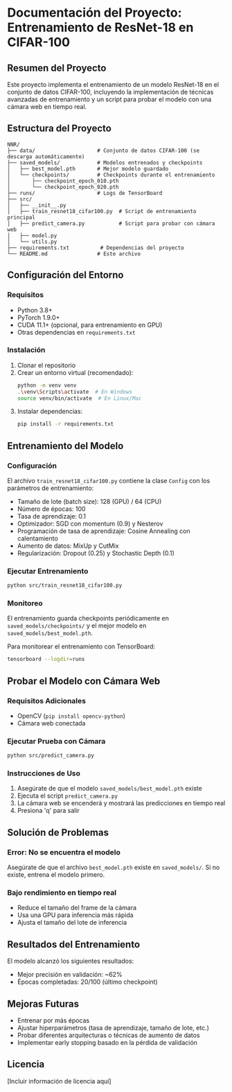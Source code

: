 # Documentación del Proyecto: Entrenamiento de ResNet-18 en CIFAR-100

## Resumen del Proyecto
Este proyecto implementa el entrenamiento de un modelo ResNet-18 en el conjunto de datos CIFAR-100, incluyendo la implementación de técnicas avanzadas de entrenamiento y un script para probar el modelo con una cámara web en tiempo real.

## Estructura del Proyecto
```
NNR/
├── data/                    # Conjunto de datos CIFAR-100 (se descarga automáticamente)
├── saved_models/            # Modelos entrenados y checkpoints
│   ├── best_model.pth       # Mejor modelo guardado
│   └── checkpoints/         # Checkpoints durante el entrenamiento
│       ├── checkpoint_epoch_010.pth
│       └── checkpoint_epoch_020.pth
├── runs/                    # Logs de TensorBoard
├── src/
│   ├── __init__.py
│   ├── train_resnet18_cifar100.py  # Script de entrenamiento principal
│   ├── predict_camera.py           # Script para probar con cámara web
│   ├── model.py
│   └── utils.py
├── requirements.txt          # Dependencias del proyecto
└── README.md                # Este archivo
```

## Configuración del Entorno

### Requisitos
- Python 3.8+
- PyTorch 1.9.0+
- CUDA 11.1+ (opcional, para entrenamiento en GPU)
- Otras dependencias en `requirements.txt`

### Instalación
1. Clonar el repositorio
2. Crear un entorno virtual (recomendado):
   ```bash
   python -m venv venv
   .\venv\Scripts\activate  # En Windows
   source venv/bin/activate  # En Linux/Mac
   ```
3. Instalar dependencias:
   ```bash
   pip install -r requirements.txt
   ```

## Entrenamiento del Modelo

### Configuración
El archivo `train_resnet18_cifar100.py` contiene la clase `Config` con los parámetros de entrenamiento:
- Tamaño de lote (batch size): 128 (GPU) / 64 (CPU)
- Número de épocas: 100
- Tasa de aprendizaje: 0.1
- Optimizador: SGD con momentum (0.9) y Nesterov
- Programación de tasa de aprendizaje: Cosine Annealing con calentamiento
- Aumento de datos: MixUp y CutMix
- Regularización: Dropout (0.25) y Stochastic Depth (0.1)

### Ejecutar Entrenamiento
```bash
python src/train_resnet18_cifar100.py
```

### Monitoreo
El entrenamiento guarda checkpoints periódicamente en `saved_models/checkpoints/` y el mejor modelo en `saved_models/best_model.pth`.

Para monitorear el entrenamiento con TensorBoard:
```bash
tensorboard --logdir=runs
```

## Probar el Modelo con Cámara Web

### Requisitos Adicionales
- OpenCV (`pip install opencv-python`)
- Cámara web conectada

### Ejecutar Prueba con Cámara
```bash
python src/predict_camera.py
```

### Instrucciones de Uso
1. Asegúrate de que el modelo `saved_models/best_model.pth` existe
2. Ejecuta el script `predict_camera.py`
3. La cámara web se encenderá y mostrará las predicciones en tiempo real
4. Presiona 'q' para salir

## Solución de Problemas

### Error: No se encuentra el modelo
Asegúrate de que el archivo `best_model.pth` existe en `saved_models/`. Si no existe, entrena el modelo primero.

### Bajo rendimiento en tiempo real
- Reduce el tamaño del frame de la cámara
- Usa una GPU para inferencia más rápida
- Ajusta el tamaño del lote de inferencia

## Resultados del Entrenamiento
El modelo alcanzó los siguientes resultados:
- Mejor precisión en validación: ~62%
- Épocas completadas: 20/100 (último checkpoint)

## Mejoras Futuras
- Entrenar por más épocas
- Ajustar hiperparámetros (tasa de aprendizaje, tamaño de lote, etc.)
- Probar diferentes arquitecturas o técnicas de aumento de datos
- Implementar early stopping basado en la pérdida de validación

## Licencia
[Incluir información de licencia aquí]
